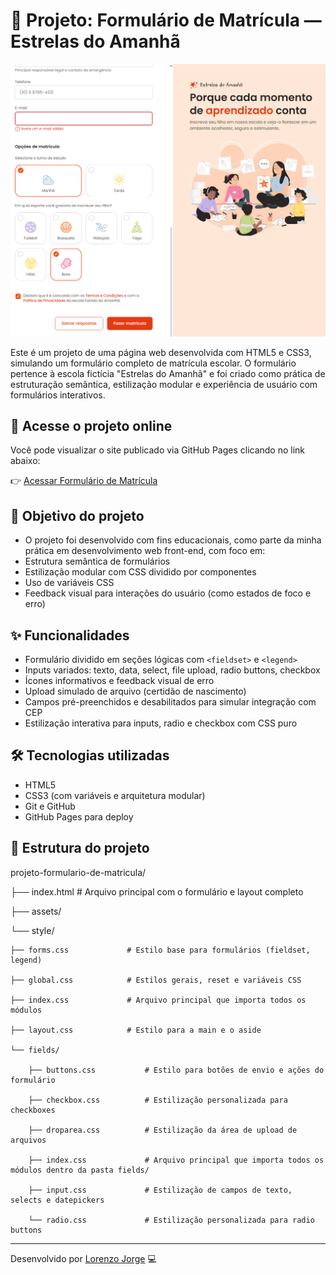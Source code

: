 # 📝 Projeto: Formulário de Matrícula — Estrelas do Amanhã

![Visual do projeto Estrelas do Amanhã](assets/previewfooter.png)

Este é um projeto de uma página web desenvolvida com HTML5 e CSS3, simulando um formulário completo de matrícula escolar. O formulário pertence à escola fictícia "Estrelas do Amanhã" e foi criado como prática de estruturação semântica, estilização modular e experiência de usuário com formulários interativos.

## 🔗 Acesse o projeto online
Você pode visualizar o site publicado via GitHub Pages clicando no link abaixo:

👉 [Acessar Formulário de Matrícula](https://llorenzojorge.github.io/projeto-formulario-de-matricula/)

## 📌 Objetivo do projeto
- O projeto foi desenvolvido com fins educacionais, como parte da minha prática em desenvolvimento web front-end, com foco em:
- Estrutura semântica de formulários
- Estilização modular com CSS dividido por componentes
- Uso de variáveis CSS
- Feedback visual para interações do usuário (como estados de foco e erro)

## ✨ Funcionalidades
- Formulário dividido em seções lógicas com `<fieldset>` e `<legend>`
- Inputs variados: texto, data, select, file upload, radio buttons, checkbox
- Ícones informativos e feedback visual de erro
- Upload simulado de arquivo (certidão de nascimento)
- Campos pré-preenchidos e desabilitados para simular integração com CEP
- Estilização interativa para inputs, radio e checkbox com CSS puro

## 🛠️ Tecnologias utilizadas
- HTML5
- CSS3 (com variáveis e arquitetura modular)
- Git e GitHub
- GitHub Pages para deploy


## 📁 Estrutura do projeto
projeto-formulario-de-matricula/

├── index.html                  # Arquivo principal com o formulário e layout completo

├── assets/ 

└── style/

    ├── forms.css             # Estilo base para formulários (fieldset, legend)

    ├── global.css            # Estilos gerais, reset e variáveis CSS

    ├── index.css             # Arquivo principal que importa todos os módulos

    ├── layout.css            # Estilo para a main e o aside
    
    └── fields/

        ├── buttons.css           # Estilo para botões de envio e ações do formulário

        ├── checkbox.css          # Estilização personalizada para checkboxes

        ├── droparea.css          # Estilização da área de upload de arquivos

        ├── index.css             # Arquivo principal que importa todos os módulos dentro da pasta fields/

        ├── input.css             # Estilização de campos de texto, selects e datepickers

        └── radio.css             # Estilização personalizada para radio buttons


---

Desenvolvido por [Lorenzo Jorge](https://github.com/llorenzojorge) 💻